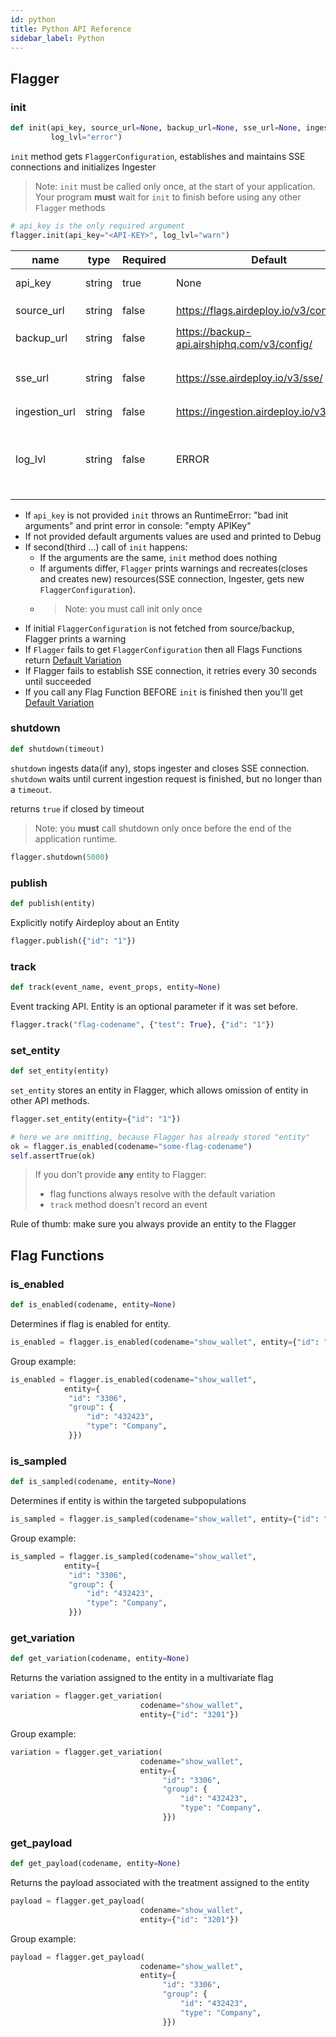 ```yaml
---
id: python
title: Python API Reference
sidebar_label: Python
---
```


## Flagger

### init

```python
def init(api_key, source_url=None, backup_url=None, sse_url=None, ingestion_url=None,
         log_lvl="error")
```

`init` method gets `FlaggerConfiguration`, establishes and maintains SSE connections and initializes Ingester

> Note: `init` must be called only once, at the start of your application.
> Your program **must** wait for `init` to finish before using any other `Flagger` methods

```python
# api_key is the only required argument
flagger.init(api_key="<API-KEY>", log_lvl="warn")
```

| name          | type   | Required | Default                                     | Description                                                                                             |
| ------------- | ------ | -------- | ------------------------------------------- | ------------------------------------------------------------------------------------------------------- |
| api_key       | string | true     | None                                        | API key to an environment                                                                               |
| source_url    | string | false    | https://flags.airdeploy.io/v3/config/       | URL to get `FlaggerConfiguration`                                                                       |
| backup_url    | string | false    | https://backup-api.airshiphq.com/v3/config/ | backup URL to get `FlaggerConfiguration`                                                                |
| sse_url       | string | false    | https://sse.airdeploy.io/v3/sse/            | URL for real-time updates of `FlaggerConfiguration` via sse                                             |
| ingestion_url | string | false    | https://ingestion.airdeploy.io/v3/ingest/   | URL for ingestion                                                                                       |
| log_lvl       | string | false    | ERROR                                       | set up log level: ERROR, WARN, DEBUG. Debug is the most verbose level and includes all Network requests |

- If `api_key` is not provided `init` throws an RuntimeError: "bad init arguments" and print error in console: "empty APIKey"
- If not provided default arguments values are used and printed to Debug
- If second(third …) call of `init` happens:
  - If the arguments are the same, `init` method does nothing
  - If arguments differ, `Flagger` prints warnings and recreates(closes and creates new) resources(SSE connection,
    Ingester, gets new `FlaggerConfiguration`).
  - > Note: you must call init only once
- If initial `FlaggerConfiguration` is not fetched from source/backup, Flagger prints a warning
- If `Flagger` fails to get `FlaggerConfiguration` then all Flags Functions return [Default Variation](../flagger-sdk/default-variation.md)
- If Flagger fails to establish SSE connection, it retries every 30 seconds until succeeded
- If you call any Flag Function BEFORE `init` is finished then you'll get [Default Variation](../flagger-sdk/default-variation.md)

### shutdown

```python
def shutdown(timeout)
```

`shutdown` ingests data(if any), stops ingester and closes SSE connection.
`shutdown` waits until current ingestion request is finished, but no longer than a `timeout`.

returns `true` if closed by timeout

> Note: you **must** call shutdown only once before the end of the application runtime.

```python
flagger.shutdown(5000)
```

### publish

```python
def publish(entity)
```

Explicitly notify Airdeploy about an Entity

```python
flagger.publish({"id": "1"})
```

### track

```python
def track(event_name, event_props, entity=None)
```

Event tracking API.
Entity is an optional parameter if it was set before.

```python
flagger.track("flag-codename", {"test": True}, {"id": "1"})
```

### set_entity

```python
def set_entity(entity)
```

`set_entity` stores an entity in Flagger, which allows omission of entity in other API methods.

```python
flagger.set_entity(entity={"id": "1"})

# here we are omitting, because Flagger has already stored "entity"
ok = flagger.is_enabled(codename="some-flag-codename")
self.assertTrue(ok)
```

> If you don't provide **any** entity to Flagger:
>
> - flag functions always resolve with the default variation
> - `track` method doesn't record an event

Rule of thumb: make sure you always provide an entity to the Flagger

## Flag Functions

### is_enabled

```python
def is_enabled(codename, entity=None)
```

Determines if flag is enabled for entity.

```python
is_enabled = flagger.is_enabled(codename="show_wallet", entity={"id": "3201"})
```

Group example:

```python
is_enabled = flagger.is_enabled(codename="show_wallet",
            entity={
             "id": "3306",
             "group": {
                 "id": "432423",
                 "type": "Company",
             }})
```

### is_sampled

```python
def is_sampled(codename, entity=None)
```

Determines if entity is within the targeted subpopulations

```python
is_sampled = flagger.is_sampled(codename="show_wallet", entity={"id": "3201"})
```

Group example:

```python
is_sampled = flagger.is_sampled(codename="show_wallet",
            entity={
             "id": "3306",
             "group": {
                 "id": "432423",
                 "type": "Company",
             }})
```

### get_variation

```python
def get_variation(codename, entity=None)
```

Returns the variation assigned to the entity in a multivariate flag

```python
variation = flagger.get_variation(
                             codename="show_wallet",
                             entity={"id": "3201"})
```

Group example:

```python
variation = flagger.get_variation(
                             codename="show_wallet",
                             entity={
                                  "id": "3306",
                                  "group": {
                                      "id": "432423",
                                      "type": "Company",
                                  }})
```

### get_payload

```python
def get_payload(codename, entity=None)
```

Returns the payload associated with the treatment assigned to the entity

```python
payload = flagger.get_payload(
                             codename="show_wallet",
                             entity={"id": "3201"})
```

Group example:

```python
payload = flagger.get_payload(
                             codename="show_wallet",
                             entity={
                                  "id": "3306",
                                  "group": {
                                      "id": "432423",
                                      "type": "Company",
                                  }})
```
